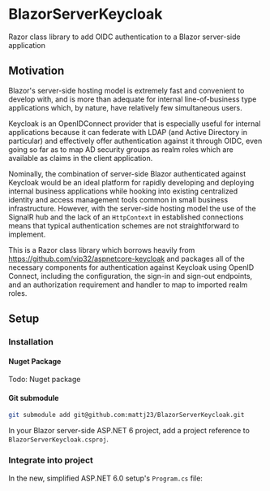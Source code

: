 # BlazorServerKeycloak
Razor class library to add OIDC authentication to a Blazor server-side application

## Motivation

Blazor's server-side hosting model is extremely fast and convenient to develop with, and is more than adequate for internal line-of-business type applications which, by nature, have relatively few simultaneous users.  

Keycloak is an OpenIDConnect provider that is especially useful for internal applications because it can federate with LDAP (and Active Directory in particular) and effectively offer authentication against it through OIDC, even going so far as to map AD security groups as realm roles which are available as claims in the client application.

Nominally, the combination of server-side Blazor authenticated against Keycloak would be an ideal platform for rapidly developing and deploying internal business applications while hooking into existing centralized identity and access management tools common in small business infrastructure.  However, with the server-side hosting model the use of the SignalR hub and the lack of an `HttpContext` in established connections means that typical authentication schemes are not straightforward to implement.

This is a Razor class library which borrows heavily from https://github.com/vip32/aspnetcore-keycloak and packages all of the necessary components for authentication against Keycloak using OpenID Connect, including the configuration, the sign-in and sign-out endpoints, and an authorization requirement and handler to map to imported realm roles.

## Setup

### Installation

#### Nuget Package
Todo: Nuget package

#### Git submodule

```bash
git submodule add git@github.com:mattj23/BlazorServerKeycloak.git
```
In your Blazor server-side ASP.NET 6 project, add a project reference to `BlazorServerKeycloak.csproj`.

### Integrate into project

In the new, simplified ASP.NET 6.0 setup's `Program.cs` file:

```csharp

```

